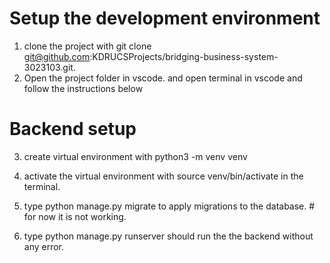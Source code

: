
# Setup the development environment

1. clone the project with git clone git@github.com:KDRUCSProjects/bridging-business-system-3023103.git.
2. Open the project folder in vscode. and open terminal in vscode and follow the instructions below

# Backend setup

3. create virtual environment with python3 -m venv venv

4. activate the virtual environment with source venv/bin/activate in the terminal.
5. type python manage.py migrate to apply migrations to the database. # for now it is not working.

6. type python manage.py runserver should run the the backend without any error.
